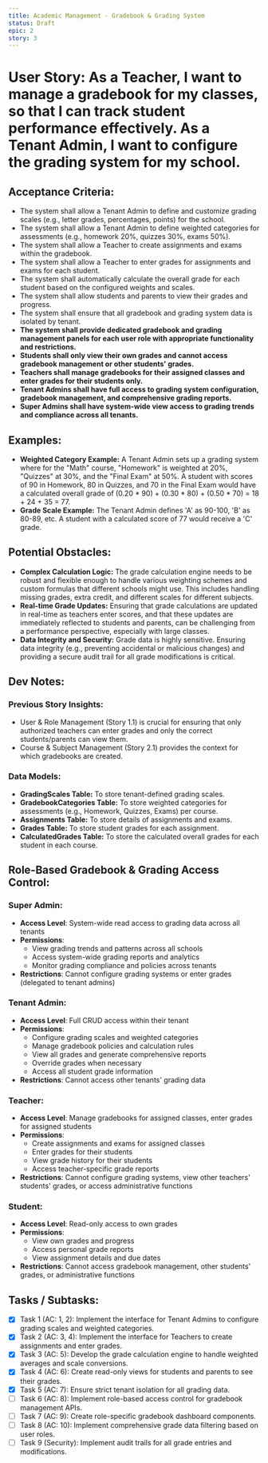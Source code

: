 ```yaml
---
title: Academic Management - Gradebook & Grading System
status: Draft
epic: 2
story: 3
---
```


# User Story: As a Teacher, I want to manage a gradebook for my classes, so that I can track student performance effectively. As a Tenant Admin, I want to configure the grading system for my school.

## Acceptance Criteria:
- The system shall allow a Tenant Admin to define and customize grading scales (e.g., letter grades, percentages, points) for the school.
- The system shall allow a Tenant Admin to define weighted categories for assessments (e.g., homework 20%, quizzes 30%, exams 50%).
- The system shall allow a Teacher to create assignments and exams within the gradebook.
- The system shall allow a Teacher to enter grades for assignments and exams for each student.
- The system shall automatically calculate the overall grade for each student based on the configured weights and scales.
- The system shall allow students and parents to view their grades and progress.
- The system shall ensure that all gradebook and grading system data is isolated by tenant.
- **The system shall provide dedicated gradebook and grading management panels for each user role with appropriate functionality and restrictions.**
- **Students shall only view their own grades and cannot access gradebook management or other students' grades.**
- **Teachers shall manage gradebooks for their assigned classes and enter grades for their students only.**
- **Tenant Admins shall have full access to grading system configuration, gradebook management, and comprehensive grading reports.**
- **Super Admins shall have system-wide view access to grading trends and compliance across all tenants.**

## Examples:
- **Weighted Category Example:** A Tenant Admin sets up a grading system where for the "Math" course, "Homework" is weighted at 20%, "Quizzes" at 30%, and the "Final Exam" at 50%. A student with scores of 90 in Homework, 80 in Quizzes, and 70 in the Final Exam would have a calculated overall grade of (0.20 * 90) + (0.30 * 80) + (0.50 * 70) = 18 + 24 + 35 = 77.
- **Grade Scale Example:** The Tenant Admin defines 'A' as 90-100, 'B' as 80-89, etc. A student with a calculated score of 77 would receive a 'C' grade.

## Potential Obstacles:
- **Complex Calculation Logic:** The grade calculation engine needs to be robust and flexible enough to handle various weighting schemes and custom formulas that different schools might use. This includes handling missing grades, extra credit, and different scales for different subjects.
- **Real-time Grade Updates:** Ensuring that grade calculations are updated in real-time as teachers enter scores, and that these updates are immediately reflected to students and parents, can be challenging from a performance perspective, especially with large classes.
- **Data Integrity and Security:** Grade data is highly sensitive. Ensuring data integrity (e.g., preventing accidental or malicious changes) and providing a secure audit trail for all grade modifications is critical.

## Dev Notes:

### Previous Story Insights:
- User & Role Management (Story 1.1) is crucial for ensuring that only authorized teachers can enter grades and only the correct students/parents can view them.
- Course & Subject Management (Story 2.1) provides the context for which gradebooks are created.

### Data Models:
- **GradingScales Table:** To store tenant-defined grading scales.
- **GradebookCategories Table:** To store weighted categories for assessments (e.g., Homework, Quizzes, Exams) per course.
- **Assignments Table:** To store details of assignments and exams.
- **Grades Table:** To store student grades for each assignment.
- **CalculatedGrades Table:** To store the calculated overall grades for each student in each course.

## Role-Based Gradebook & Grading Access Control:

### Super Admin:
- **Access Level**: System-wide read access to grading data across all tenants
- **Permissions**: 
  - View grading trends and patterns across all schools
  - Access system-wide grading reports and analytics
  - Monitor grading compliance and policies across tenants
- **Restrictions**: Cannot configure grading systems or enter grades (delegated to tenant admins)

### Tenant Admin:
- **Access Level**: Full CRUD access within their tenant
- **Permissions**:
  - Configure grading scales and weighted categories
  - Manage gradebook policies and calculation rules
  - View all grades and generate comprehensive reports
  - Override grades when necessary
  - Access all student grade information
- **Restrictions**: Cannot access other tenants' grading data

### Teacher:
- **Access Level**: Manage gradebooks for assigned classes, enter grades for assigned students
- **Permissions**:
  - Create assignments and exams for assigned classes
  - Enter grades for their students
  - View grade history for their students
  - Access teacher-specific grade reports
- **Restrictions**: Cannot configure grading systems, view other teachers' students' grades, or access administrative functions

### Student:
- **Access Level**: Read-only access to own grades
- **Permissions**:
  - View own grades and progress
  - Access personal grade reports
  - View assignment details and due dates
- **Restrictions**: Cannot access gradebook management, other students' grades, or administrative functions

## Tasks / Subtasks:
- [x] Task 1 (AC: 1, 2): Implement the interface for Tenant Admins to configure grading scales and weighted categories.
- [x] Task 2 (AC: 3, 4): Implement the interface for Teachers to create assignments and enter grades.
- [x] Task 3 (AC: 5): Develop the grade calculation engine to handle weighted averages and scale conversions.
- [x] Task 4 (AC: 6): Create read-only views for students and parents to see their grades.
- [x] Task 5 (AC: 7): Ensure strict tenant isolation for all grading data.
- [ ] Task 6 (AC: 8): Implement role-based access control for gradebook management APIs.
- [ ] Task 7 (AC: 9): Create role-specific gradebook dashboard components.
- [ ] Task 8 (AC: 10): Implement comprehensive grade data filtering based on user roles.
- [ ] Task 9 (Security): Implement audit trails for all grade entries and modifications.
